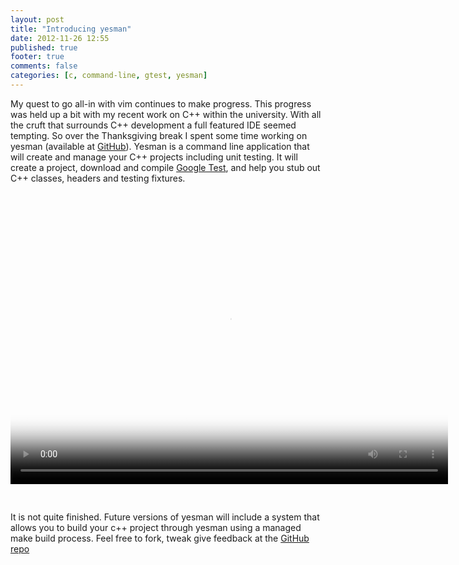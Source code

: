 ```yaml
---
layout: post
title: "Introducing yesman"
date: 2012-11-26 12:55
published: true
footer: true
comments: false
categories: [c, command-line, gtest, yesman]
---
```


<p>My quest to go all-in with vim continues to make progress. This progress was held up a bit with my recent work on C++ within the university. With all the cruft that surrounds C++ development a full featured IDE seemed tempting. So over the Thanksgiving break I spent some time working on yesman (available at <a href="https://github.com/knomedia/yesman">GitHub</a>). Yesman is a command line application that will create and manage your C++ projects including unit testing. It will create a project, download and compile <a href="http://code.google.com/p/googletest/">Google Test</a>, and help you stub out C++ classes, headers and testing fixtures.</p>

<div id='videoContent' style="padding-top:30px; padding-bottom:30px;">
  <video controls='controls' poster='http://knomedia.com/blog_assets/2012/yesman_poster.png' width='700' height='437' >
    <source src='http://knomedia.com/blog_assets/2012/yesman_introduction.mp4' type='video/mp4' />
  </video>
</div>

<p>It is not quite finished. Future versions of yesman will include a system that allows you to build your c++ project through yesman using a managed make build process. Feel free to fork, tweak give feedback at the <a href="https://github.com/knomedia/yesman">GitHub repo</a></p>
